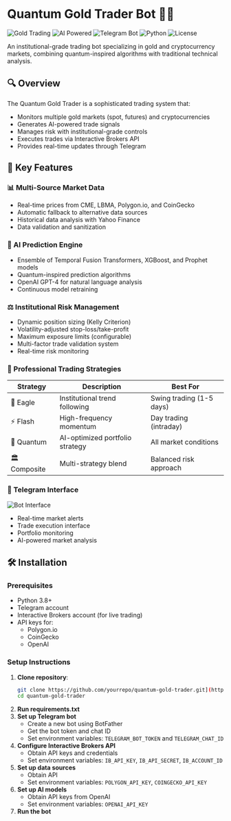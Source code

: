 # Quantum Gold Trader Bot 🏦🚀

![Gold Trading](https://img.shields.io/badge/Market-Gold-yellow)
![AI Powered](https://img.shields.io/badge/AI-Powered-blue)
![Telegram Bot](https://img.shields.io/badge/Platform-Telegram-26A5E4)
![Python](https://img.shields.io/badge/Python-3.8+-blue)
![License](https://img.shields.io/badge/License-MIT-green)

An institutional-grade trading bot specializing in gold and cryptocurrency markets, combining quantum-inspired algorithms with traditional technical analysis.

## 🔍 Overview

The Quantum Gold Trader is a sophisticated trading system that:
- Monitors multiple gold markets (spot, futures) and cryptocurrencies
- Generates AI-powered trade signals
- Manages risk with institutional-grade controls
- Executes trades via Interactive Brokers API
- Provides real-time updates through Telegram

## 🌟 Key Features

### 📊 Multi-Source Market Data
- Real-time prices from CME, LBMA, Polygon.io, and CoinGecko
- Automatic fallback to alternative data sources
- Historical data analysis with Yahoo Finance
- Data validation and sanitization

### 🧠 AI Prediction Engine
- Ensemble of Temporal Fusion Transformers, XGBoost, and Prophet models
- Quantum-inspired prediction algorithms
- OpenAI GPT-4 for natural language analysis
- Continuous model retraining

### ⚖️ Institutional Risk Management
- Dynamic position sizing (Kelly Criterion)
- Volatility-adjusted stop-loss/take-profit
- Maximum exposure limits (configurable)
- Multi-factor trade validation system
- Real-time risk monitoring

### 💱 Professional Trading Strategies
| Strategy | Description | Best For |
|----------|-------------|----------|
| 🦅 Eagle | Institutional trend following | Swing trading (1-5 days) |
| ⚡ Flash | High-frequency momentum | Day trading (intraday) |
| 🌌 Quantum | AI-optimized portfolio strategy | All market conditions |
| 🏛 Composite | Multi-strategy blend | Balanced risk approach |

### 📱 Telegram Interface
![Bot Interface](docs/images/bot_interface.png)
- Real-time market alerts
- Trade execution interface
- Portfolio monitoring
- AI-powered market analysis

## 🛠 Installation

### Prerequisites
- Python 3.8+
- Telegram account
- Interactive Brokers account (for live trading)
- API keys for:
  - Polygon.io
  - CoinGecko
  - OpenAI

### Setup Instructions

1. **Clone repository**:
   ```bash
   git clone https://github.com/yourrepo/quantum-gold-trader.git](https://github.com/TradingSolanaEthereumNato/Quantum-Gold-Trading-bot)
   cd quantum-gold-trader
   ```
2. **Run requirements.txt**
3. **Set up Telegram bot**
   - Create a new bot using BotFather
   - Get the bot token and chat ID
   - Set environment variables: `TELEGRAM_BOT_TOKEN` and `TELEGRAM_CHAT_ID`
4. **Configure Interactive Brokers API**
   - Obtain API keys and credentials
   - Set environment variables: `IB_API_KEY`, `IB_API_SECRET`, `IB_ACCOUNT_ID`
5. **Set up data sources**
   - Obtain API
   - Set environment variables: `POLYGON_API_KEY`, `COINGECKO_API_KEY`
6. **Set up AI models**
   - Obtain API keys from OpenAI
   - Set environment variables: `OPENAI_API_KEY`
7. **Run the bot**
